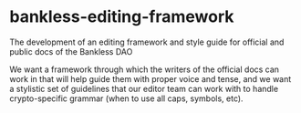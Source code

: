 # bankless-editing-framework
The development of an editing framework and style guide for official and public docs of the Bankless DAO

We want a framework through which the writers of the official docs can work in that will help guide them with proper voice and tense, and we want a stylistic set of guidelines that our editor team can work with to handle crypto-specific grammar (when to use all caps, symbols, etc).

